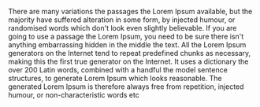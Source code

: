 There are many variations the passages the Lorem Ipsum available, but the majority have suffered alteration
in some form, by injected humour, or randomised words which don't look even slightly believable. If you
are going to use a passage the Lorem Ipsum, you need to be sure there isn't anything embarrassing hidden in
the middle the text. All the Lorem Ipsum generators on the Internet tend to repeat predefined chunks
as necessary, making this the first true generator on the Internet. It uses a dictionary the over 200
Latin words, combined with a handful the model sentence structures, to generate Lorem Ipsum which
looks reasonable. The generated Lorem Ipsum is therefore always free from repetition, injected humour,
or non-characteristic words etc